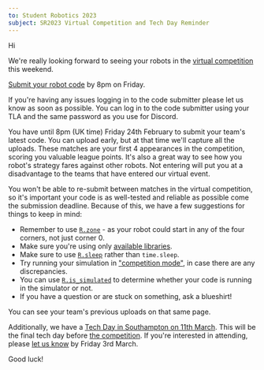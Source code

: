 ```yaml
---
to: Student Robotics 2023
subject: SR2023 Virtual Competition and Tech Day Reminder
---
```


Hi

We're really looking forward to seeing your robots in the [virtual competition](https://studentrobotics.org/events/sr2023/virtual-competition/) this weekend.

[Submit your robot code](https://studentrobotics.org/code-submitter/) by 8pm on Friday.

If you're having any issues logging in to the code submitter please let us know as soon as possible. You can log in to the code submitter using your TLA and the same password as you use for Discord.

You have until 8pm (UK time) Friday 24th February to submit your team's latest code. You can upload early, but at that time we'll capture all the uploads. These matches are your first 4 appearances in the competition, scoring you valuable league points. It's also a great way to see how you robot's strategy fares against other robots. Not entering will put you at a disadvantage to the teams that have entered our virtual event.

You won't be able to re-submit between matches in the virtual competition, so it's important your code is as well-tested and reliable as possible come the submission deadline. Because of this, we have a few suggestions for things to keep in mind:

- Remember to use [`R.zone`](https://studentrobotics.org/docs/programming/sr/#OtherRobotAttributes) - as your robot could start in any of the four corners, not just corner 0.
- Make sure you're using only [available libraries](https://studentrobotics.org/docs/programming/python/libraries#simulator).
- Make sure to use [`R.sleep`](https://studentrobotics.org/docs/simulator/programming/#simulated-time) rather than `time.sleep`.
- Try running your simulation in ["competition mode"](https://github.com/srobo/competition-simulator#competition-mode), in case there are any discrepancies.
- You can use [`R.is_simulated`](https://studentrobotics.org/docs/programming/sr/#OtherRobotAttributes) to determine whether your code is running in the simulator or not.
- If you have a question or are stuck on something, ask a blueshirt!

You can see your team's previous uploads on that same page.

Additionally, we have a [Tech Day in Southampton on 11th March](https://studentrobotics.org/events/sr2023/southampton-tech-day-march/). This will be the final tech day before [the competition](https://studentrobotics.org/events/sr2023/competition/). If you're interested in attending, please [let us know](https://forms.gle/oJ9DK8imzek7fQQb6) by Friday 3rd March.

Good luck!
